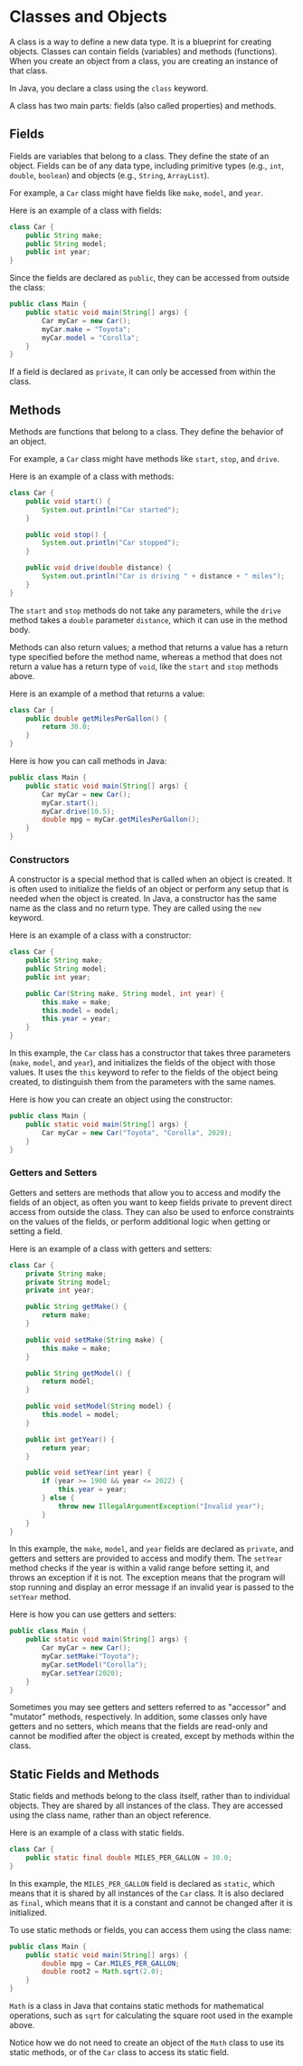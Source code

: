 # Classes and Objects

A class is a way to define a new data type.
It is a blueprint for creating objects.
Classes can contain fields (variables) and methods (functions).
When you create an object from a class, you are creating an instance of that class.

In Java, you declare a class using the `class` keyword.

A class has two main parts: fields (also called properties) and methods.

## Fields

Fields are variables that belong to a class.
They define the state of an object.
Fields can be of any data type, including primitive types (e.g., `int`, `double`, `boolean`) and objects (e.g., `String`, `ArrayList`).

For example, a `Car` class might have fields like `make`, `model`, and `year`.

Here is an example of a class with fields:

```java
class Car {
    public String make;
    public String model;
    public int year;
}
```

Since the fields are declared as `public`, they can be accessed from outside the class:

```java
public class Main {
    public static void main(String[] args) {
        Car myCar = new Car();
        myCar.make = "Toyota";
        myCar.model = "Corolla";
    }
}
```

If a field is declared as `private`, it can only be accessed from within the class.

## Methods

Methods are functions that belong to a class.
They define the behavior of an object.

For example, a `Car` class might have methods like `start`, `stop`, and `drive`.

Here is an example of a class with methods:

```java
class Car {
    public void start() {
        System.out.println("Car started");
    }

    public void stop() {
        System.out.println("Car stopped");
    }

    public void drive(double distance) {
        System.out.println("Car is driving " + distance + " miles");
    }
}
```

The `start` and `stop` methods do not take any parameters, 
while the `drive` method takes a `double` parameter `distance`, 
which it can use in the method body.

Methods can also return values; 
a method that returns a value has a return type specified before the method name,
whereas a method that does not return a value has a return type of `void`, like the `start` and `stop` methods above.

Here is an example of a method that returns a value:

```java
class Car {
    public double getMilesPerGallon() {
        return 30.0;
    }
}
```

Here is how you can call methods in Java:

```java
public class Main {
    public static void main(String[] args) {
        Car myCar = new Car();
        myCar.start();
        myCar.drive(10.5);
        double mpg = myCar.getMilesPerGallon();
    }
}
```

### Constructors

A constructor is a special method that is called when an object is created.
It is often used to initialize the fields of an object 
or perform any setup that is needed when the object is created.
In Java, a constructor has the same name as the class and no return type.
They are called using the `new` keyword.

Here is an example of a class with a constructor:

```java
class Car {
    public String make;
    public String model;
    public int year;

    public Car(String make, String model, int year) {
        this.make = make;
        this.model = model;
        this.year = year;
    }
}
```

In this example, the `Car` class has a constructor that takes three parameters (`make`, `model`, and `year`),
and initializes the fields of the object with those values.
It uses the `this` keyword to refer to the fields of the object being created,
to distinguish them from the parameters with the same names.

Here is how you can create an object using the constructor:

```java
public class Main {
    public static void main(String[] args) {
        Car myCar = new Car("Toyota", "Corolla", 2020);
    }
}
```

### Getters and Setters

Getters and setters are methods that allow you to access and modify the fields of an object,
as often you want to keep fields private to prevent direct access from outside the class.
They can also be used to enforce constraints on the values of the fields,
or perform additional logic when getting or setting a field.

Here is an example of a class with getters and setters:

```java
class Car {
    private String make;
    private String model;
    private int year;

    public String getMake() {
        return make;
    }

    public void setMake(String make) {
        this.make = make;
    }

    public String getModel() {
        return model;
    }

    public void setModel(String model) {
        this.model = model;
    }

    public int getYear() {
        return year;
    }

    public void setYear(int year) {
        if (year >= 1900 && year <= 2022) {
            this.year = year;
        } else {
            throw new IllegalArgumentException("Invalid year");
        }
    }
}
```

In this example, the `make`, `model`, and `year` fields are declared as `private`,
and getters and setters are provided to access and modify them.
The `setYear` method checks if the year is within a valid range before setting it,
and throws an exception if it is not.
The exception means that the program will stop running and display an error message if an invalid year is passed to the `setYear` method.

Here is how you can use getters and setters:

```java
public class Main {
    public static void main(String[] args) {
        Car myCar = new Car();
        myCar.setMake("Toyota");
        myCar.setModel("Corolla");
        myCar.setYear(2020);
    }
}
```

Sometimes you may see getters and setters referred to as "accessor" and "mutator" methods, respectively.
In addition, some classes only have getters and no setters,
which means that the fields are read-only and cannot be modified after the object is created,
except by methods within the class.

## Static Fields and Methods

Static fields and methods belong to the class itself, rather than to individual objects.
They are shared by all instances of the class.
They are accessed using the class name, rather than an object reference.

Here is an example of a class with static fields.

```java
class Car {
    public static final double MILES_PER_GALLON = 30.0;
}
```

In this example, the `MILES_PER_GALLON` field is declared as `static`,
which means that it is shared by all instances of the `Car` class.
It is also declared as `final`, which means that it is a constant and cannot be changed after it is initialized.

To use static methods or fields, you can access them using the class name:

```java
public class Main {
    public static void main(String[] args) {
        double mpg = Car.MILES_PER_GALLON;
        double root2 = Math.sqrt(2.0);
    }
}
```

`Math` is a class in Java that contains static methods for mathematical operations,
such as `sqrt` for calculating the square root used in the example above.

Notice how we do not need to create an object of the `Math` class to use its static methods,
or of the `Car` class to access its static field.